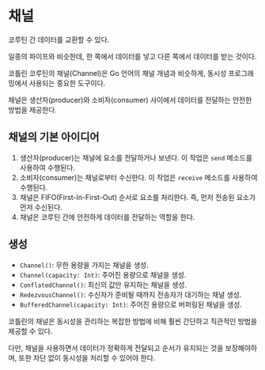 # 채널

코루틴 간 데이터를 교환할 수 있다.

일종의 파이프와 비슷한데, 한 쪽에서 데이터를 넣고 다른 쪽에서 데이터를 받는 것이다.

코틀린 코루틴의 채널(Channel)은 Go 언어의 채널 개념과 비슷하게, 동시성 프로그래밍에서 사용되는 중요한 도구이다.

채널은 생산자(producer)와 소비자(consumer) 사이에서 데이터를 전달하는 안전한 방법을 제공한다.

## 채널의 기본 아이디어

1. 생산자(producer)는 채널에 요소를 전달하거나 보낸다. 이 작업은 `send` 메소드를 사용하여 수행된다.
2. 소비자(consumer)는 채널로부터 수신한다. 이 작업은 `receive` 메소드를 사용하여 수행된다.
3. 채널은 FIFO(First-In-First-Out) 순서로 요소를 처리한다. 즉, 먼저 전송된 요소가 먼저 수신된다.
4. 채널은 코루틴 간에 안전하게 데이터를 전달하는 역할을 한다.

## 생성

- `Channel()`: 무한 용량을 가지는 채널을 생성.
- `Channel(capacity: Int)`: 주어진 용량으로 채널을 생성.
- `ConflatedChannel()`: 최신의 값만 유지하는 채널을 생성.
- `RedezvousChannel()`: 수신자가 준비될 때까지 전송자가 대기하는 채널 생성.
- `BufferedChannel(capacity: Int)`: 주어진 용량으로 버퍼링된 채널을 생성.

코틀린의 채널은 동시성을 관리하는 복잡한 방법에 비해 훨씬 간단하고 직관적인 방법을 제공할 수 있다.

다만, 채널을 사용하면서 데이터가 정확하게 전달되고 순서가 유지되는 것을 보장해야하며, 또한 차단 없이 동시성을 처리할 수 있어야 한다.
